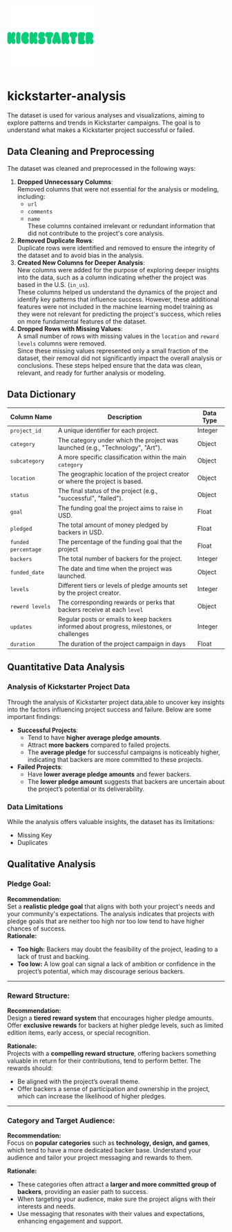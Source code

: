
<img src="Kickstarter-logo.jpg" width="200" height="150"/>

# kickstarter-analysis
The dataset is used for various analyses and visualizations, aiming to explore patterns and trends in Kickstarter campaigns. The goal is to understand what makes a Kickstarter project successful or failed.
## Data Cleaning and Preprocessing
The dataset was cleaned and preprocessed in the following ways:
1. **Dropped Unnecessary Columns**:  
   Removed columns that were not essential for the analysis or modeling, including:
   - `url`
   - `comments`
   - `name`  
   These columns contained irrelevant or redundant information that did not contribute to the project's core analysis.
2. **Removed Duplicate Rows**:  
   Duplicate rows were identified and removed to ensure the integrity of the dataset and to avoid bias in the analysis.
3. **Created New Columns for Deeper Analysis**:  
   New columns were added for the purpose of exploring deeper insights into the data, such as a column indicating whether the project was based in the U.S. (`in_us`).  
   These columns helped us understand the dynamics of the project and identify key patterns that influence success. However, these additional features were not included in the machine learning model training as they were not relevant for predicting the project's success, which relies on more fundamental features of the dataset.
4. **Dropped Rows with Missing Values**:  
   A small number of rows with missing values in the `location` and `reward levels` columns were removed.  
   Since these missing values represented only a small fraction of the dataset, their removal did not significantly impact the overall analysis or conclusions.
These steps helped ensure that the data was clean, relevant, and ready for further analysis or modeling.
## Data Dictionary
| Column Name         | Description                                                       | Data Type    |
|---------------------|-------------------------------------------------------------------|--------------|
| `project_id`        | A unique identifier for each project.                             | Integer      |
| `category`          | The category under which the project was launched (e.g., "Technology", "Art"). | Object       |
| `subcategory`       | A more specific classification within the main `category`                             | Object      |
| `location  `        | The geographic location of the project creator or where the project is based.          | Object      |
| `status`            | The final status of the project (e.g., "successful", "failed").   | Object  |
| `goal`              | The funding goal the project aims to raise in USD.                             | Float      |
| `pledged`           | The total amount of money pledged by backers in USD.              | Float        |
| `funded percentage` | The percentage of the funding goal that the project                             | Float     |
| `backers`           | The total number of backers for the project.                      | Integer      |
| `funded_date`       | The date and time when the project was launched.                  | Object     |
| `levels`            | Different tiers or levels of pledge amounts set by the project creator.                         | Integer     |
| `rewerd levels` | The corresponding rewards or perks that backers receive at each `level` | Object      |
| `updates` | Regular posts or emails to keep backers informed about progress, milestones, or challenges | Integer        |
| `duration`        | The duration of the project campaign in days                           | Float      |
## Quantitative Data Analysis
### Analysis of Kickstarter Project Data
Through the analysis of Kickstarter project data,able to uncover key insights into the factors influencing project success and failure. Below are some important findings:
- **Successful Projects**:
  - Tend to have **higher average pledge amounts**.
  - Attract **more backers** compared to failed projects.
  - The **average pledge** for successful campaigns is noticeably higher, indicating that backers are more committed to these projects.
- **Failed Projects**:
  - Have **lower average pledge amounts** and fewer backers.
  - The **lower pledge amount** suggests that backers are uncertain about the project’s potential or its deliverability.
### Data Limitations
While the analysis offers valuable insights, the dataset has its limitations:
- Missing Key
- Duplicates 
## Qualitative Analysis
### Pledge Goal:
**Recommendation:**  
Set a **realistic pledge goal** that aligns with both your project's needs and your community's expectations. The analysis indicates that projects with pledge goals that are neither too high nor too low tend to have higher chances of success.<br>
**Rationale:**  

- **Too high:** Backers may doubt the feasibility of the project, leading to a lack of trust and backing.
- **Too low:** A low goal can signal a lack of ambition or confidence in the project’s potential, which may discourage serious backers.
---
### Reward Structure:
**Recommendation:**  
Design a **tiered reward system** that encourages higher pledge amounts. Offer **exclusive rewards** for backers at higher pledge levels, such as limited edition items, early access, or special recognition.<br>

**Rationale:**  
Projects with a **compelling reward structure**, offering backers something valuable in return for their contributions, tend to perform better. The rewards should:
- Be aligned with the project’s overall theme.
- Offer backers a sense of participation and ownership in the project, which can increase the likelihood of higher pledges.
---
### Category and Target Audience:
**Recommendation:**  
Focus on **popular categories** such as **technology, design, and games**, which tend to have a more dedicated backer base. Understand your audience and tailor your project messaging and rewards to them.<br>

**Rationale:**  
- These categories often attract a **larger and more committed group of backers**, providing an easier path to success.
- When targeting your audience, make sure the project aligns with their interests and needs.
- Use messaging that resonates with their values and expectations, enhancing engagement and support.

